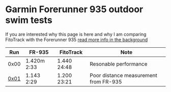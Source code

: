 # Garmin Forerunner 935 outdoor swim tests

If you are interested why this page is here and why I am comparing FitoTrack with the Forerunner 935 [read more info in the background](background)


|  Run | FR-935  | FitoTrack  |  Note |
|-|-|-|-|
|0x00  | 1.420m 2:33|   1.440 24:48 | Resonable performance
|[0x01](swim_0x01)  | 1.143  2:29|   1.200 23:21 | Poor distance measurement from FR-935








